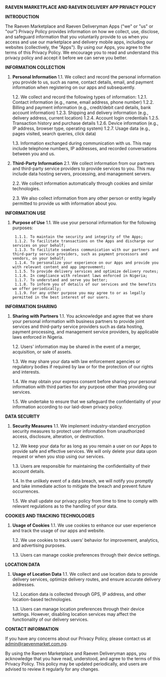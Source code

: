 **RAEVEN MARKETPLACE AND RAEVEN DELIVERY APP PRIVACY POLICY**

**INTRODUCTION**

The Raeven Marketplace and Raeven Deliveryman Apps ("we" or "us" or "our") Privacy Policy provides information on how we collect, use, disclose, and safeguard information that you voluntarily provide to us when you access and use our marketplace and delivery mobile apps, including our websites (collectively, the "Apps"). By using our Apps, you agree to the terms of this Privacy Policy. We encourage you to read and understand this privacy policy and accept it before we can serve you better.

**INFORMATION COLLECTION**

1. **Personal Information**
    1.1. We collect and record the personal information you provide to us, such as name, contact details, email, and payment information when registering on our apps and subsequently.
    
    1.2. We collect and record the following types of information:
        1.2.1. Contact information (e.g., name, email address, phone number)
        1.2.2. Billing and payment information (e.g., credit/debit card details, bank account information)
        1.2.3. Shipping and delivery information (e.g., delivery address, current location)
        1.2.4. Account login credentials
        1.2.5. Transaction history and purchase details
        1.2.6. Device information (e.g., IP address, browser type, operating system)
        1.2.7. Usage data (e.g., pages visited, search queries, click data)

    1.3. Information exchanged during communication with us. This may include telephone numbers, IP addresses, and recorded conversations between you and us.

2. **Third-Party Information**
    2.1. We collect information from our partners and third-party service providers to provide services to you. This may include data hosting servers, processing, and management servers.
    
    2.2. We collect information automatically through cookies and similar technologies.

    2.3. We also collect information from any other person or entity legally permitted to provide us with information about you.

**INFORMATION USE**

1. **Purpose of Use**
    1.1. We use your personal information for the following purposes:
    
        1.1.1. To maintain the security and integrity of the Apps;
        1.1.2. To facilitate transactions on the Apps and discharge our services on your behalf;
        1.1.3. To facilitate seamless communication with our partners and third-party service providers, such as payment processors and vendors, on your behalf;
        1.1.4. To personalize your experience on our Apps and provide you with relevant content and app improvement;
        1.1.5. To provide delivery services and optimize delivery routes;
        1.1.6. In compliance with relevant laws enforced in Nigeria;
        1.1.7. To understand and serve you better;
        1.1.8. To inform you of details of our services and the benefits we offer periodically;
        1.1.9. For any other purpose you may agree to or as legally permitted in the best interest of our users.

**INFORMATION SHARING**

1. **Sharing with Partners**
    1.1. You acknowledge and agree that we share your personal information with business partners to provide joint services and third-party service providers such as data hosting, payment processing, and management service providers, by applicable laws enforced in Nigeria.
    
    1.2. Users' information may be shared in the event of a merger, acquisition, or sale of assets.

    1.3. We may share your data with law enforcement agencies or regulatory bodies if required by law or for the protection of our rights and interests.
    
    1.4. We may obtain your express consent before sharing your personal information with third parties for any purpose other than providing our services.

    1.5. We undertake to ensure that we safeguard the confidentiality of your information according to our laid-down privacy policy.

**DATA SECURITY**

1. **Security Measures**
    1.1. We implement industry-standard encryption security measures to protect user information from unauthorized access, disclosure, alteration, or destruction.
    
    1.2. We keep your data for as long as you remain a user on our Apps to provide safe and effective services. We will only delete your data upon request or when you stop using our services.
    
    1.3. Users are responsible for maintaining the confidentiality of their account details.
    
    1.4. In the unlikely event of a data breach, we will notify you promptly and take immediate action to mitigate the breach and prevent future occurrences.
    
    1.5. We shall update our privacy policy from time to time to comply with relevant regulations as to the handling of your data.

**COOKIES AND TRACKING TECHNOLOGIES**

1. **Usage of Cookies**
    1.1. We use cookies to enhance our user experience and track the usage of our apps and website.
    
    1.2. We use cookies to track users’ behavior for improvement, analytics, and advertising purposes.
    
    1.3. Users can manage cookie preferences through their device settings.

**LOCATION DATA**

1. **Usage of Location Data**
    1.1. We collect and use location data to provide delivery services, optimize delivery routes, and ensure accurate delivery addresses.
    
    1.2. Location data is collected through GPS, IP address, and other location-based technologies.

    1.3. Users can manage location preferences through their device settings. However, disabling location services may affect the functionality of our delivery services.

**CONTACT INFORMATION**

If you have any concerns about our Privacy Policy, please contact us at admin@raevenmarket.com.ng.

By using the Raeven Marketplace and Raeven Deliveryman apps, you acknowledge that you have read, understood, and agree to the terms of this Privacy Policy. This policy may be updated periodically, and users are advised to review it regularly for any changes.
